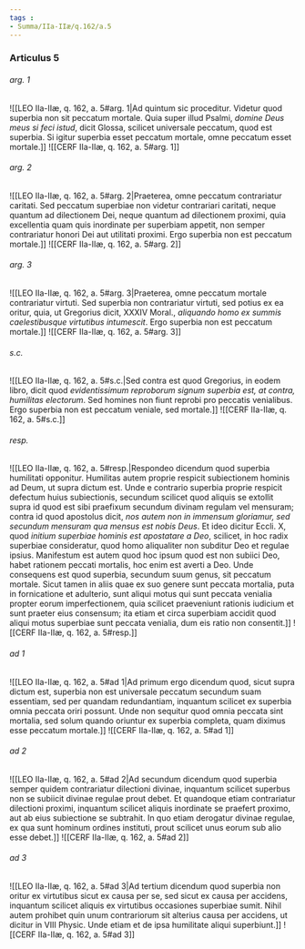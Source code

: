 ```yaml
---
tags : 
- Summa/IIa-IIæ/q.162/a.5
---
```


### Articulus 5

###### arg. 1
![[LEO IIa-IIæ, q. 162, a. 5#arg. 1|Ad quintum sic proceditur. Videtur quod superbia non sit peccatum mortale. Quia super illud Psalmi, *domine Deus meus si feci istud*, dicit Glossa, scilicet universale peccatum, quod est superbia. Si igitur superbia esset peccatum mortale, omne peccatum esset mortale.]]
![[CERF IIa-IIæ, q. 162, a. 5#arg. 1]]

###### arg. 2
![[LEO IIa-IIæ, q. 162, a. 5#arg. 2|Praeterea, omne peccatum contrariatur caritati. Sed peccatum superbiae non videtur contrariari caritati, neque quantum ad dilectionem Dei, neque quantum ad dilectionem proximi, quia excellentia quam quis inordinate per superbiam appetit, non semper contrariatur honori Dei aut utilitati proximi. Ergo superbia non est peccatum mortale.]]
![[CERF IIa-IIæ, q. 162, a. 5#arg. 2]]

###### arg. 3
![[LEO IIa-IIæ, q. 162, a. 5#arg. 3|Praeterea, omne peccatum mortale contrariatur virtuti. Sed superbia non contrariatur virtuti, sed potius ex ea oritur, quia, ut Gregorius dicit, XXXIV Moral., *aliquando homo ex summis caelestibusque virtutibus intumescit*. Ergo superbia non est peccatum mortale.]]
![[CERF IIa-IIæ, q. 162, a. 5#arg. 3]]

###### s.c.
![[LEO IIa-IIæ, q. 162, a. 5#s.c.|Sed contra est quod Gregorius, in eodem libro, dicit quod *evidentissimum reproborum signum superbia est, at contra, humilitas electorum*. Sed homines non fiunt reprobi pro peccatis venialibus. Ergo superbia non est peccatum veniale, sed mortale.]]
![[CERF IIa-IIæ, q. 162, a. 5#s.c.]]

###### resp.
![[LEO IIa-IIæ, q. 162, a. 5#resp.|Respondeo dicendum quod superbia humilitati opponitur. Humilitas autem proprie respicit subiectionem hominis ad Deum, ut supra dictum est. Unde e contrario superbia proprie respicit defectum huius subiectionis, secundum scilicet quod aliquis se extollit supra id quod est sibi praefixum secundum divinam regulam vel mensuram; contra id quod apostolus dicit, *nos autem non in immensum gloriamur, sed secundum mensuram qua mensus est nobis Deus*. Et ideo dicitur Eccli. X, quod *initium superbiae hominis est apostatare a Deo*, scilicet, in hoc radix superbiae consideratur, quod homo aliqualiter non subditur Deo et regulae ipsius. Manifestum est autem quod hoc ipsum quod est non subiici Deo, habet rationem peccati mortalis, hoc enim est averti a Deo. Unde consequens est quod superbia, secundum suum genus, sit peccatum mortale. Sicut tamen in aliis quae ex suo genere sunt peccata mortalia, puta in fornicatione et adulterio, sunt aliqui motus qui sunt peccata venialia propter eorum imperfectionem, quia scilicet praeveniunt rationis iudicium et sunt praeter eius consensum; ita etiam et circa superbiam accidit quod aliqui motus superbiae sunt peccata venialia, dum eis ratio non consentit.]]
![[CERF IIa-IIæ, q. 162, a. 5#resp.]]

###### ad 1
![[LEO IIa-IIæ, q. 162, a. 5#ad 1|Ad primum ergo dicendum quod, sicut supra dictum est, superbia non est universale peccatum secundum suam essentiam, sed per quandam redundantiam, inquantum scilicet ex superbia omnia peccata oriri possunt. Unde non sequitur quod omnia peccata sint mortalia, sed solum quando oriuntur ex superbia completa, quam diximus esse peccatum mortale.]]
![[CERF IIa-IIæ, q. 162, a. 5#ad 1]]

###### ad 2
![[LEO IIa-IIæ, q. 162, a. 5#ad 2|Ad secundum dicendum quod superbia semper quidem contrariatur dilectioni divinae, inquantum scilicet superbus non se subiicit divinae regulae prout debet. Et quandoque etiam contrariatur dilectioni proximi, inquantum scilicet aliquis inordinate se praefert proximo, aut ab eius subiectione se subtrahit. In quo etiam derogatur divinae regulae, ex qua sunt hominum ordines instituti, prout scilicet unus eorum sub alio esse debet.]]
![[CERF IIa-IIæ, q. 162, a. 5#ad 2]]

###### ad 3
![[LEO IIa-IIæ, q. 162, a. 5#ad 3|Ad tertium dicendum quod superbia non oritur ex virtutibus sicut ex causa per se, sed sicut ex causa per accidens, inquantum scilicet aliquis ex virtutibus occasiones superbiae sumit. Nihil autem prohibet quin unum contrariorum sit alterius causa per accidens, ut dicitur in VIII Physic. Unde etiam et de ipsa humilitate aliqui superbiunt.]]
![[CERF IIa-IIæ, q. 162, a. 5#ad 3]]

